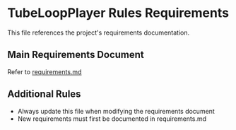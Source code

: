 # TubeLoopPlayer Rules Requirements

This file references the project's requirements documentation.

## Main Requirements Document
Refer to [requirements.md](../docs/requirements.md)

## Additional Rules
- Always update this file when modifying the requirements document
- New requirements must first be documented in requirements.md